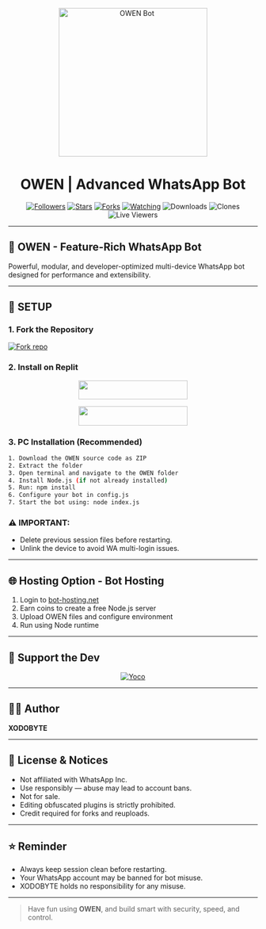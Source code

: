 <p align="center">
  <img alt="OWEN Bot" height="300" src="https://raw.githubusercontent.com/xodobyte/OWEN/owen.jpg">
  <h1 align="center">OWEN | Advanced WhatsApp Bot</h1>
</p>

<p align="center">
<a href="https://github.com/xodobyte?tab=followers"><img title="Followers" src="https://img.shields.io/github/followers/xodobyte?label=Followers&style=social"></a>
<a href="https://github.com/xodobyte/OWEN/stargazers/"><img title="Stars" src="https://img.shields.io/github/stars/xodobyte/OWEN?&style=social"></a>
<a href="https://github.com/xodobyte/OWEN/network/members"><img title="Forks" src="https://img.shields.io/github/forks/xodobyte/OWEN?style=social"></a>
<a href="https://github.com/xodobyte/OWEN/watchers"><img title="Watching" src="https://img.shields.io/github/watchers/xodobyte/OWEN?label=Watching&style=social"></a>
<img title="Downloads" src="https://img.shields.io/github/downloads/XODOBYTE/owen/total?label=Total%20Downloads">
<img title="Clones" src="https://img.shields.io/badge/Clones-Live-informational">
<img title="Live Viewers" src="https://img.shields.io/badge/Live%20Sessions-Active-brightgreen">
</p>

---

## 🤖 OWEN - Feature-Rich WhatsApp Bot

Powerful, modular, and developer-optimized multi-device WhatsApp bot designed for performance and extensibility.

---

## 🚀 SETUP

### 1. Fork the Repository

<a href='https://github.com/xodobyte/OWEN/fork' target="_blank">
  <img alt='Fork repo' src='https://img.shields.io/badge/Fork%20Repo-100000?style=for-the-badge&logo=scan&logoColor=white&labelColor=black&color=black'/>
</a>

### 2. Install on Replit

<p align="center">
  <a href="https://replit.com/signup">
    <img src="https://img.shields.io/badge/Replit%20Signup-blue?style=for-the-badge&logo=replit" width="220" height="38.45"/>
  </a>
</p>
<p align="center">
  <a href="https://repl.it/github/xodobyte/OWEN">
    <img src="https://img.shields.io/badge/Deploy%20on%20Replit-blue?style=for-the-badge&logo=replit" width="220" height="38.45"/>
  </a>
</p>

### 3. PC Installation (Recommended)

```sh
1. Download the OWEN source code as ZIP
2. Extract the folder
3. Open terminal and navigate to the OWEN folder
4. Install Node.js (if not already installed)
5. Run: npm install
6. Configure your bot in config.js
7. Start the bot using: node index.js
```

### ⚠️ IMPORTANT:
- Delete previous session files before restarting.
- Unlink the device to avoid WA multi-login issues.

---

## 🌐 Hosting Option - Bot Hosting

1. Login to [bot-hosting.net](https://bot-hosting.net)  
2. Earn coins to create a free Node.js server  
3. Upload OWEN files and configure environment  
4. Run using Node runtime  

---

## 🙌 Support the Dev

<p align="center">
<a href="https://paypal.me/realxryan">
  <img alt="Yoco" src="https://a.storyblok.com/f/111633/600x120/efd2e37265/payment-strip.svg"/>
</a>
</p>

---

## 👨‍💻 Author

**XODOBYTE**  

---

## 📜 License & Notices

- Not affiliated with WhatsApp Inc.  
- Use responsibly — abuse may lead to account bans.  
- Not for sale.  
- Editing obfuscated plugins is strictly prohibited.  
- Credit required for forks and reuploads.  

---

## ⭐ Reminder

- Always keep session clean before restarting.  
- Your WhatsApp account may be banned for bot misuse.  
- XODOBYTE holds no responsibility for any misuse.  

---

> Have fun using **OWEN**, and build smart with security, speed, and control.
